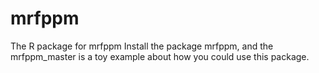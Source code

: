 # mrfppm
The R package for mrfppm
Install the package mrfppm, and the mrfppm_master is a toy example about how you could use this package.
